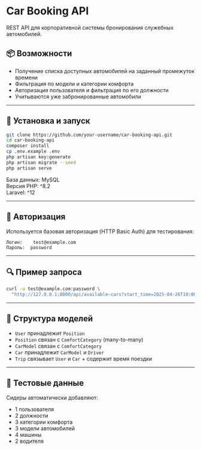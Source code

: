 # Car Booking API

REST API для корпоративной системы бронирования служебных автомобилей.

## 📦 Возможности

- Получение списка доступных автомобилей на заданный промежуток времени
- Фильтрация по модели и категории комфорта
- Авторизация пользователя и фильтрация по его должности
- Учитываются уже забронированные автомобили

---

## 🚀 Установка и запуск

```bash
git clone https://github.com/your-username/car-booking-api.git
cd car-booking-api
composer install
cp .env.example .env
php artisan key:generate
php artisan migrate --seed
php artisan serve
```

База данных: MySQL  
Версия PHP: ^8.2  
Laravel: ^12

---

## 🔐 Авторизация

Используется базовая авторизация (HTTP Basic Auth) для тестирования:

```
Логин:    test@example.com  
Пароль:  password
```

---

## 🔍 Пример запроса

```bash
curl -u test@example.com:password \
  "http://127.0.0.1:8000/api/available-cars?start_time=2025-04-26T10:00:00&end_time=2025-04-26T14:00:00"
```

---

## 📁 Структура моделей

- `User` принадлежит `Position`
- `Position` связан с `ComfortCategory` (many-to-many)
- `CarModel` связан с `ComfortCategory`
- `Car` принадлежит `CarModel` и `Driver`
- `Trip` связывает `User` и `Car` + содержит время поездки

---

## 🧪 Тестовые данные

Сидеры автоматически добавляют:

- 1 пользователя
- 2 должности
- 3 категории комфорта
- 3 модели автомобилей
- 4 машины
- 2 водителя
